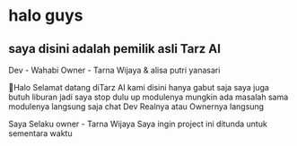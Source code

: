# halo guys
## saya disini adalah pemilik asli Tarz AI

Dev - Wahabi
Owner - Tarna Wijaya & alisa putri yanasari

👋Halo Selamat datang diTarz AI kami disini hanya gabut saja saya juga butuh
liburan jadi saya stop dulu up modulenya mungkin ada masalah sama modulenya
langsung saja chat Dev Realnya atau Ownernya langsung

Saya Selaku owner - Tarna Wijaya
Saya ingin project ini ditunda untuk sementara waktu